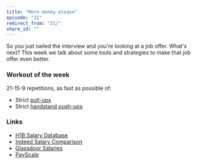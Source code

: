 ```yaml
---
title: "More money please"
episode: "21"
redirect_from: "21/"
share_id: ""
---
```


So you just nailed the interview and you're looking at a job offer. What's
next? This week we talk about some tools and strategies to make that job offer
even better.

### Workout of the week

21-15-9 repetitions, as fast as possible of:

- Strict [pull-ups](https://www.youtube.com/watch?v=eGo4IYlbE5g)
- Strict [handstand push-ups](https://www.youtube.com/watch?v=oOy11Rjl7h0)

### Links

- [H1B Salary Database](https://h1bdata.info)
- [Indeed Salary Comparison](https://www.indeed.com/salaries)
- [Glassdoor Salaries](https://www.glassdoor.com/Salaries/index.htm)
- [PayScale](https://www.payscale.com)
